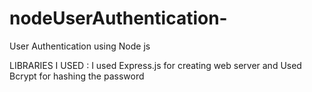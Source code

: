 # nodeUserAuthentication-
User Authentication using Node js

LIBRARIES I USED :
I used Express.js for creating web server and
Used Bcrypt for hashing the password 
